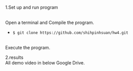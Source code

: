 1.Set up and run program

<br>Open a terminal and Compile the program.<br>
* `$ git clone https://github.com/shihpinhsuan/hw4.git`

<br>Execute the program.<br>

2.results
<br>All demo video in below Google Drive.<br>
